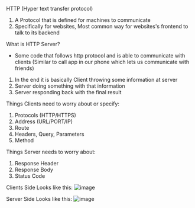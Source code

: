 HTTP (Hyper text transfer protocol)
1) A Protocol that is defined for machines to communicate
2) Specifically for websites, Most common way for websites's frontend to talk to its backend

What is HTTP Server?
- Some code that follows http protocol and is able to communicate with clients (Similar to call app in our phone which lets us communicate with friends)

1) In the end it is basically Client throwing some information at server
2) Server doing something with that information
3) Server responding back with the final result

Things Clients need to worry about or specify:
1) Protocols (HTTP/HTTPS)
2) Address (URL/PORT/IP)
3) Route
4) Headers, Query, Parameters
5) Method

Things Server needs to worry about:
1) Response Header
2) Response Body
3) Status Code

Clients Side Looks like this:
![image](https://github.com/sidhrth04/100xdevs/assets/92026202/4cbc1548-48a0-40f7-a3cd-c54ab5781200)

Server Side Looks like this:
![image](https://github.com/sidhrth04/100xdevs/assets/92026202/2c91b1b2-ec79-4394-ba9e-6d660f06babf)

